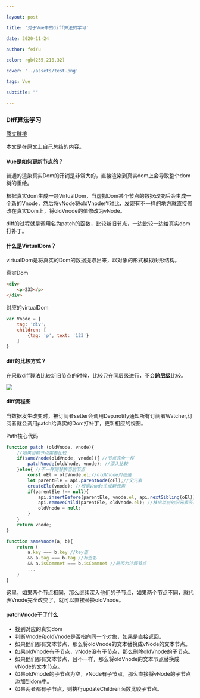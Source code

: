 ```yaml
---

layout: post

title: '对于Vue中的diff算法的学习'

date: 2020-11-24

author: feiYu

color: rgb(255,210,32)

cover: '../assets/test.png'

tags: Vue

subtitle: ""

---
```


### DIff算法学习

[原文链接](https://www.cnblogs.com/wind-lanyan/p/9061684.html)

本文是在原文上自己总结的内容。

#### Vue是如何更新节点的？

普通的渲染真实Dom的开销是非常大的，直接渲染到真实dom上会导致整个dom树的重绘。

根据真实dom生成一颗VirtualDom，当虚拟Dom某个节点的数据改变后会生成一个新的Vnode，然后将vNode将oldVnode作对比，发现有不一样的地方就直接修改在真实Dom上，将oldVnode的值修改为vNode。

diff的过程就是调用名为patch的函数，比较新旧节点，一边比较一边给真实dom打补丁。

#### 什么是VirtualDom？

virtualDom是将真实的Dom的数据提取出来，以对象的形式模拟树形结构。

真实Dom

```html
<div>
	<p>233</p>
</div>
```

对应的virtualDom

```javascript
var Vnode = {
	tag: 'div'，
	children: [
		{tag: 'p', text: '123'}
	]
}
```

#### diff的比较方式？

在采取diff算法比较新旧节点的时候，比较只在同层级进行，不会**跨层级**比较。

![](https://images2018.cnblogs.com/blog/998023/201805/998023-20180519212338609-1617459354.png)

#### diff流程图

当数据发生改变时，被订阅者setter会调用Dep.notify通知所有订阅者Watcher,订阅者就会调用patch给真实的Dom打补丁，更新相应的视图。

Path核心代码

```javascript
function patch (oldVnode, vnode){
    //如果当前节点需要比较
    if(sameVnode(oldVnode, vnode)){ //节点完全一样
        patchVnode(oldVnode, vnode); //深入比较
    }else{ //不一样则替换当前节点
        const oEl = oldVnode.el;//oldVnode对应值
        let parentEle = api.parentNode(oEl);//父元素
        createEle(vnode); //根据Vnode生成新元素
        if(parentEle !== null){
            api.insertBefore(parentEle, vnode.el, api.nextSibling(oEl));//将新元素添加进父元素
            api.removeChild(parentEle, oldVnode.el); //移出以前的旧元素节点
            oldVnode = null;
        }
    }
    return vnode;
}
```

```javascript
function sameVnode(a, b){
    return (
    	a.key === b.key //key值
        && a.tag === b.tag //标签名
        && a.isCommnet === b.isCommnet //是否为注释节点
        ...
    )
}
```

这里，如果两个节点相同，那么继续深入他们的子节点，如果两个节点不同，就代表Vnode完全改变了，就可以直接替换oldVnode。

#### patchVnode干了什么

+ 找到对应的真实dom
+ 判断Vnode和oldVnode是否指向同一个对象，如果是直接返回。
+ 如果他们都有文本节点，那么将oldVnode的文本替换成vNode的文本节点。
+ 如果oldVnode有子节点，vNode没有子节点，那么删除oldVnode的子节点。
+ 如果他们都有文本节点，且不一样，那么将oldVnode的文本节点替换成vNode的文本节点。
+ 如果oldVnode的子节点为空，vNode有子节点，那么直接将vNode的子节点添加到dom中。
+ 如果两者都有子节点，则执行updateChildren函数比较子节点。

